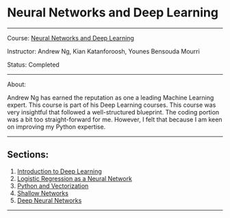 # Neural Networks and Deep Learning
---
Course: [Neural Networks and Deep Learning](https://www.coursera.org/learn/neural-networks-deep-learning)

Instructor: Andrew Ng, Kian Katanforoosh, Younes Bensouda Mourri

Status: Completed

---

About:

Andrew Ng has earned the reputation as one a leading Machine Learning expert. This course is part of his Deep Learning courses. This course was very insightful that followed a well-structured blueprint. The coding portion was a bit too straight-forward for me. However, I felt that because I am keen on improving my Python expertise.

---

## Sections:
1. [Introduction to Deep Learning](https://github.com/alexguanga/coursera-neuralnetworks-and-deeplearning/blob/master/01_IntroductionToDeepLearning.ipynb)
2. [Logistic Regression as a Neural Network](https://github.com/alexguanga/coursera-neuralnetworks-and-deeplearning/commit/7ca8cf4161c07dec33e60972b6f8829190950a60)
3. [Python and Vectorization](https://github.com/alexguanga/coursera-neuralnetworks-and-deeplearning/blob/master/03_Python%26Vectorization.ipynb)
4. [Shallow Networks](https://github.com/alexguanga/coursera-neuralnetworks-and-deeplearning/blob/master/04_ShallowNetwork.ipynb)
5. [Deep Neural Networks](https://github.com/alexguanga/coursera-neuralnetworks-and-deeplearning/blob/master/05_DeepNeuralNetwork.ipynb)

---
